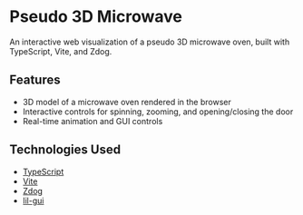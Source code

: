 # Pseudo 3D Microwave

An interactive web visualization of a pseudo 3D microwave oven, built with TypeScript, Vite, and Zdog.

## Features

- 3D model of a microwave oven rendered in the browser
- Interactive controls for spinning, zooming, and opening/closing the door
- Real-time animation and GUI controls

## Technologies Used

- [TypeScript](https://www.typescriptlang.org/)
- [Vite](https://vitejs.dev/)
- [Zdog](https://zzz.dog/)
- [lil-gui](https://github.com/georgealways/lil-gui)

